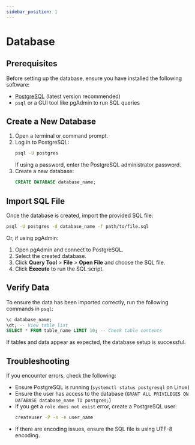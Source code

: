 ```yaml
---
sidebar_position: 1
---
```


# Database

## Prerequisites

Before setting up the database, ensure you have installed the following software:

- [PostgreSQL](https://www.postgresql.org/download/) (latest version recommended)
- `psql` or a GUI tool like pgAdmin to run SQL queries

## Create a New Database

1. Open a terminal or command prompt.
2. Log in to PostgreSQL:
   ```sh
   psql -U postgres
   ```
   If using a password, enter the PostgreSQL administrator password.
3. Create a new database:
   ```sql
   CREATE DATABASE database_name;
   ```

## Import SQL File

Once the database is created, import the provided SQL file:

```sh
psql -U postgres -d database_name -f path/to/file.sql
```

Or, if using pgAdmin:

1. Open pgAdmin and connect to PostgreSQL.
2. Select the created database.
3. Click **Query Tool** > **File** > **Open File** and choose the SQL file.
4. Click **Execute** to run the SQL script.

## Verify Data

To ensure the data has been imported correctly, run the following commands in `psql`:

```sql
\c database_name;
\dt; -- View table list
SELECT * FROM table_name LIMIT 10; -- Check table contents
```

If tables and data appear as expected, the database setup is successful.

## Troubleshooting

If you encounter errors, check the following:

- Ensure PostgreSQL is running (`systemctl status postgresql` on Linux)
- Ensure the user has access to the database (`GRANT ALL PRIVILEGES ON DATABASE database_name TO postgres;`)
- If you get a `role does not exist` error, create a PostgreSQL user:
  ```sh
  createuser -P -s -e user_name
  ```
- If there are encoding issues, ensure the SQL file is using UTF-8 encoding.
